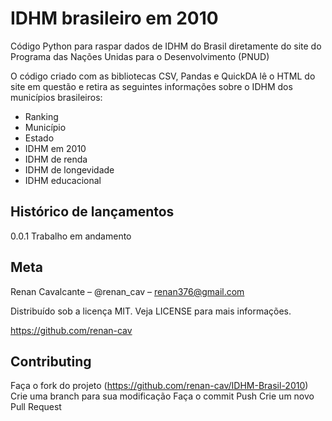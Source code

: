 # IDHM brasileiro em 2010
Código Python para raspar dados de IDHM do Brasil diretamente do site do Programa das Nações Unidas para o Desenvolvimento (PNUD)

O código criado com as bibliotecas CSV, Pandas e QuickDA lê o HTML do site em questão e retira as seguintes informações sobre o IDHM dos municípios brasileiros:

* Ranking
* Município
* Estado
* IDHM em 2010
* IDHM de renda
* IDHM de longevidade
* IDHM educacional

## Histórico de lançamentos
0.0.1
Trabalho em andamento

## Meta
Renan Cavalcante – @renan_cav – renan376@gmail.com

Distribuído sob a licença MIT. Veja LICENSE para mais informações.

https://github.com/renan-cav

## Contributing
Faça o fork do projeto (https://github.com/renan-cav/IDHM-Brasil-2010)
Crie uma branch para sua modificação
Faça o commit
Push
Crie um novo Pull Request
